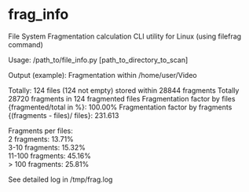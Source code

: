 # frag_info
File System Fragmentation calculation CLI utility for Linux (using filefrag command) 


Usage: /path_to/file_info.py [path_to_directory_to_scan]

Output (example):
<wrap off>
Fragmentation within /home/user/Video

Totally: 124 files (124 not empty) stored within 28844 fragments
Totally 28720 fragments in 124 fragmented files
Fragmentation factor by files {fragmented/total in %}: 100.00%
Fragmentation factor by fragments {(fragments - files)/ files}: 231.613

Fragments per files:<br>
2      fragments: 13.71%<br>
3-10   fragments: 15.32%<br>
11-100 fragments: 45.16%<br>
\> 100  fragments: 25.81%<br>

See detailed log in /tmp/frag.log
<wrap on>

